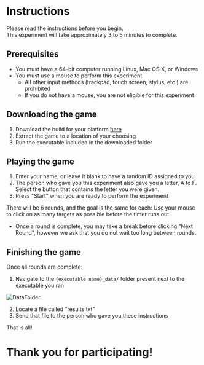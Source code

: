 # Instructions

Please read the instructions before you begin.  
This experiment will take approximately 3 to 5 minutes to complete.

## Prerequisites

- You must have a 64-bit computer running Linux, Mac OS X, or Windows
- You must use a mouse to perform this experiment
   - All other input methods (trackpad, touch screen, stylus, etc.) are prohibited
   - If you do not have a mouse, you are not eligible for this experiment

## Downloading the game
1. Download the build for your platform [here](https://github.com/bcout/HCI-Project/releases/tag/Builds)
2. Extract the game to a location of your choosing
3. Run the executable included in the downloaded folder

## Playing the game
1. Enter your name, or leave it blank to have a random ID assigned to you
2. The person who gave you this experiment also gave you a letter, A to F. Select the button that contains the letter you were given.
3. Press "Start" when you are ready to perform the experiment

There will be 6 rounds, and the goal is the same for each: Use your mouse to click on as many targets as possible before the timer runs out.
- Once a round is complete, you may take a break before clicking "Next Round", however we ask that you do not wait too long between rounds.

## Finishing the game
Once all rounds are complete:
1. Navigate to the `{executable name}_data/` folder present next to the executable you ran

![DataFolder](https://user-images.githubusercontent.com/55854294/161597065-50e20c9b-f116-46e1-bfd5-a8aeb7019d99.png)

2. Locate a file called "results.txt"
3. Send that file to the person who gave you these instructions

That is all!

# Thank you for participating!
